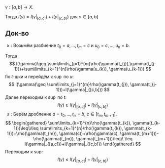 $\gamma:[a,b]\to X$.

Тогда $l(\gamma)=l(\gamma|_{[a,c]})+l(\gamma|_{[c,b]})$ для $c\in[a,b]$
## Док-во

$\geq:$ Возьмём разбиение $t_{0}=a, \dots,t_{m}=c$ и $u_{0}=c, \dots,u_{n}=b$.

Тогда 
$$
l(\gamma)\geq \sum\limits_{j=1}^{m}\rho(\gamma(t_{j}),\gamma(t_{j-1}))+\sum\limits_{k=1}^{n}\rho(\gamma(u_{k}), \gamma(u_{k-1}))
$$
fix $t$-шки и перейдём к $\sup$ по $u$:
$$
l(\gamma)\geq \sum\limits_{j=1}^{m}\rho(\gamma(t_{j}), \gamma(t_{j-1}))+l(\gamma|_{[c,b]})
$$
Далее переходим к $\sup$ по $t$:
$$
l(\gamma)\geq l(\gamma|_{[a,c]})+l(\gamma|_{[c,b]})
$$
$\leq:$ Берём дробление $a=t_{0},\dots, t_{n}=b$, $c \in [t_{m}, t_{m+1}]$.
$$
\begin{gathered}
\sum\limits_{k=1}^{n}\rho(\gamma(t_{k}), \gamma(t_{k-1}))\leq\\\leq \sum\limits_{k=1}^{n}\rho(\gamma(t_{k}), \gamma(t_{k-1}))+\rho(\gamma(t_{m}), \gamma(c))+\rho(\gamma(c), \gamma(t_{m+1}))-\rho(\gamma(t_{m}), \gamma(t_{m+1}))\leq\\
\leq l(\gamma|_{[a,c]})+l(\gamma|_{[c,b]})
\end{gathered}
$$
Переходим к $\sup$:
$$
l(\gamma)\leq l(\gamma|_{[a,c]})+l(\gamma|_{[c,b]})
$$

